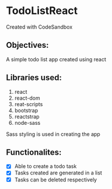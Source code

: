 # TodoListReact
Created with CodeSandbox

## Objectives:
A simple todo list app created using react

## Libraries used:
1) react
2) react-dom
3) reat-scripts
4) bootstrap
5) reactstrap
6) node-sass

Sass styling is used in creating the app

## Functionalites:
- [x] Able to create a todo task
- [x] Tasks created are generated in a list
- [x] Tasks can be deleted respectively
